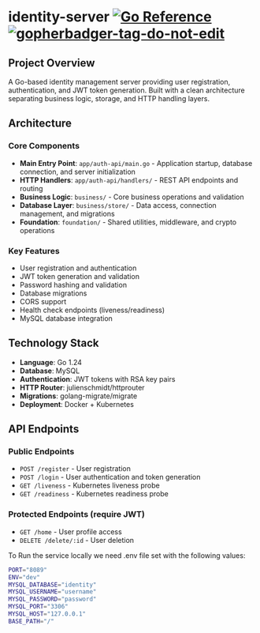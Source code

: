 # identity-server [![Go Reference](https://pkg.go.dev/badge/github.com/riyadennis/identity-server.svg)](https://pkg.go.dev/github.com/riyadennis/identity-server) <a href='https://github.com/jpoles1/gopherbadger' target='_blank'>![gopherbadger-tag-do-not-edit](https://img.shields.io/badge/Go%20Coverage-33%25-brightgreen.svg?longCache=true&style=flat)</a>

## Project Overview
A Go-based identity management server providing user registration, authentication, and JWT token generation. Built with a clean architecture separating business logic, storage, and HTTP handling layers.

## Architecture

### Core Components
- **Main Entry Point**: `app/auth-api/main.go` - Application startup, database connection, and server initialization
- **HTTP Handlers**: `app/auth-api/handlers/` - REST API endpoints and routing
- **Business Logic**: `business/` - Core business operations and validation
- **Database Layer**: `business/store/` - Data access, connection management, and migrations
- **Foundation**: `foundation/` - Shared utilities, middleware, and crypto operations

### Key Features
- User registration and authentication
- JWT token generation and validation
- Password hashing and validation
- Database migrations
- CORS support
- Health check endpoints (liveness/readiness)
- MySQL database integration

## Technology Stack
- **Language**: Go 1.24
- **Database**: MySQL
- **Authentication**: JWT tokens with RSA key pairs
- **HTTP Router**: julienschmidt/httprouter
- **Migrations**: golang-migrate/migrate
- **Deployment**: Docker + Kubernetes

## API Endpoints

### Public Endpoints
- `POST /register` - User registration
- `POST /login` - User authentication and token generation
- `GET /liveness` - Kubernetes liveness probe
- `GET /readiness` - Kubernetes readiness probe

### Protected Endpoints (require JWT)
- `GET /home` - User profile access
- `DELETE /delete/:id` - User deletion

To Run the service locally we need .env file set with the following values:

```bash
PORT="8089"
ENV="dev"
MYSQL_DATABASE="identity"
MYSQL_USERNAME="username"
MYSQL_PASSWORD="password"
MYSQL_PORT="3306"
MYSQL_HOST="127.0.0.1"
BASE_PATH="/"
```
